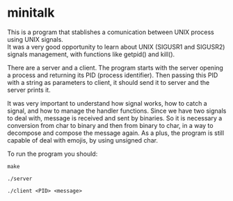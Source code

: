 # minitalk

This is a program that stablishes a comunication between UNIX process using UNIX signals.  
It was a very good opportunity to learn about UNIX (SIGUSR1 and SIGUSR2) signals management, with functions like getpid() and kill(). 

There are a server and a client. The program starts with the server opening a process and returning its PID (process identifier). 
Then passing this PID with a string as parameters to client, it should send it to server and the server prints it.

It was very important to understand how signal works, how to catch a signal, and how to manage the handler functions. Since we have two signals to 
deal with, message is received and sent by binaries. So it is necessary a conversion from char to binary and then from binary to char, in a way to decompose and 
compose the message again. As a plus, the program is still capable of deal with emojis, by using unsigned char.

To run the program you should:

```
make

./server

./client <PID> <message>


